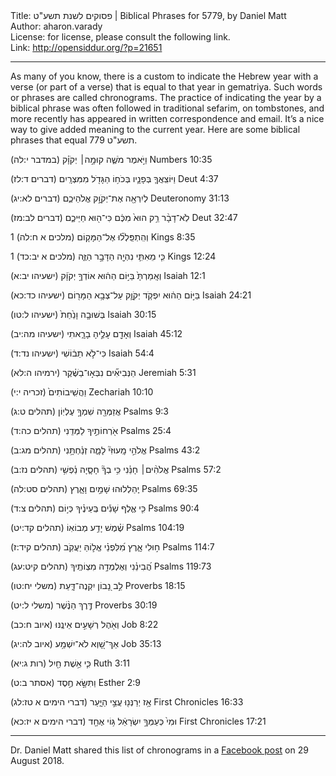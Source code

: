 <html>
<head></head>
<body>
Title: פסוקים לשנת תשע"ט | Biblical Phrases for 5779, by Daniel Matt<br />
Author: aharon.varady<br />
License: for license, please consult the following link.<br />
Link: <a href="http://opensiddur.org/?p=21651">http://opensiddur.org/?p=21651</a>
<p />
<hr />

As many of you know, there is a custom to indicate the Hebrew year with a verse (or part of a verse) that is equal to that year in gematriya. Such words or phrases are called chronograms. The practice of indicating the year by a biblical phrase was often followed in traditional sefarim, on tombstones, and more recently has appeared in written correspondence and email. It’s a nice way to give added meaning to the current year. Here are some biblical phrases that equal תשע"ט 779.

<div class="liturgy">
וַיֹּ֣אמֶר מֹשֶׁ֑ה קוּמָ֣ה׀ יְקֹוָ֗ק (במדבר י:לה) Numbers 10:35

וַיּוֹצִֽאֲךָ֧ בְּפָנָ֛יו בְּכֹח֥וֹ הַגָּדֹ֖ל מִמִּצְרָֽיִם (דברים ד:לז) Deut 4:37

לְיִרְאָ֖ה אֶת־יְקֹוָ֣ק אֱלֹהֵיכֶ֑ם (דברים לא:יג) Deuteronomy 31:13

לֹֽא־דָבָ֨ר רֵ֥ק הוּא֙ מִכֶּ֔ם כִּי־ה֖וּא חַיֵּיכֶ֑ם (דברים לב:מז) Deut 32:47

וְהִֽתְפַּֽלְל֞וּ אֶל־הַמָּק֤וֹם (מלכים א ח:לה) 1 Kings 8:35

כִּ֧י מֵאִתִּ֛י נִהְיָ֖ה הַדָּבָ֣ר הַזֶּ֑ה (מלכים א יב:כד) 1 Kings 12:24

וְאָֽמַרְתָּ֙ בַּיּ֣וֹם הַה֔וּא אוֹדְךָ֣ יְקֹוָ֔ק (ישעיהו יב:א) Isaiah 12:1

בַּיּ֣וֹם הַה֔וּא יִפְקֹ֧ד יְקֹוָ֛ק עַל־צְבָ֥א הַמָּר֖וֹם (ישעיהו כד:כא) Isaiah 24:21

בְּשׁוּבָ֤ה וָנַ֙חַת֙ (ישעיהו ל:טו) Isaiah 30:15

וְאָדָ֖ם עָלֶ֣יהָ בָרָ֑אתִי (ישעיהו מה:יב) Isaiah 45:12

כִּי־לֹ֣א תֵב֔וֹשִׁי (ישעיהו נד:ד) Isaiah 54:4

הַנְּבִיאִ֞ים נִבְּא֣וּ־בַשֶּׁ֗קֶר (ירמיהו ה:לא) Jeremiah 5:31

וַהֲשִֽׁיבוֹתִים֙ (זכריה י:י) Zechariah 10:10

אֲזַמְּרָ֖ה שִׁמְךָ֣ עֶלְיֽוֹן (תהלים ט:ג) Psalms 9:3

אֹ֖רְחוֹתֶ֣יךָ לַמְּדֵֽנִי (תהלים כה:ד) Psalms 25:4

אֱלֹהֵ֣י מָֽעוּזִּי֘ לָמָ֪ה זְנַ֫חְתָּ֥נִי (תהלים מג:ב) Psalms 43:2

אֱלֹהִ֨ים׀ חָנֵּ֗נִי כִּ֥י בְךָ֘ חָסָ֪יָה נַ֫פְשִׁ֥י (תהלים נז:ב) Psalms 57:2

יְֽהַלְלוּהוּ שָׁמַ֣יִם וָאָ֑רֶץ (תהלים סט:לה) Psalms 69:35

כִּ֤י אֶ֢לֶף שָׁנִ֡ים בְּֽעֵינֶ֗יךָ כְּי֣וֹם (תהלים צ:ד) Psalms 90:4

שֶׁ֗מֶשׁ יָדַ֥ע מְבוֹאֽוֹ (תהלים קד:יט) Psalms 104:19

ח֣וּלִי אָ֑רֶץ מִ֝לִּפְנֵ֗י אֱל֣וֹהַּ יַעֲקֹֽב (תהלים קיד:ז) Psalms 114:7

הֲ֝בִינֵ֗נִי וְאֶלְמְדָ֥ה מִצְוֹתֶֽיךָ (תהלים קיט:עג) Psalms 119:73

לֵ֣ב נָ֭בוֹן יִקְנֶה־דָּ֑עַת (משלי יח:טו) Proverbs 18:15

דֶּ֤רֶךְ הַנֶּ֨שֶׁר (משלי ל:יט) Proverbs 30:19

וְאֹ֖הֶל רְשָׁעִ֣ים אֵינֶֽנּוּ (איוב ח:כב) Job 8:22

אַךְ־שָׁ֭וְא לֹא־יִשְׁמַ֥ע (איוב לה:יג) Job 35:13

כִּ֛י אֵ֥שֶׁת חַ֖יִל (רות ג:יא) Ruth 3:11

וַתִּשָּׂ֣א חֶ֣סֶד (אסתר ב:ט) Esther 2:9

אָ֥ז יְרַנְּנ֖וּ עֲצֵ֣י הַיָּ֑עַר (דברי הימים א טז:לג) First Chronicles 16:33

וּמִי֙ כְּעַמְּךָ֣ יִשְׂרָאֵ֔ל גּ֥וֹי אֶחָ֖ד (דברי הימים א יז:כא) First Chronicles 17:21
</div>

<hr />

Dr. Daniel Matt shared this list of chronograms in a <a href="https://www.facebook.com/daniel.matt.16/posts/2973723119342795">Facebook post</a> on 29 August 2018.
</body>
</html>